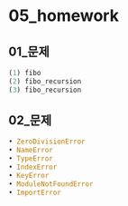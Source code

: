# 05_homework

## 01_문제

```python
(1) fibo
(2) fibo_recursion
(3) fibo_recursion

```



## 02_문제

```python
• ZeroDivisionError
• NameError
• TypeError
• IndexError
• KeyError
• ModuleNotFoundError
• ImportError
```




